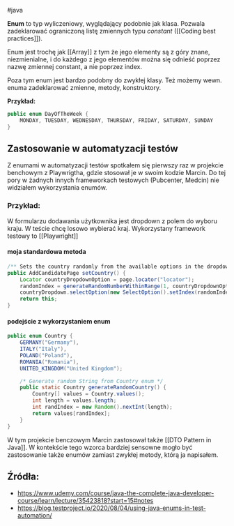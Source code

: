 #java 

**Enum**  to typ wyliczeniowy, wyglądający podobnie jak klasa. Pozwala zadeklarować ograniczoną listę zmiennych typu *constant* ([[Coding best practices]]). 

Enum jest trochę jak [[Array]] z tym że jego elementy są z góry znane, niezmienialne, i do każdego z jego elementów można się odnieść poprzez nazwę zmiennej constant,  a nie poprzez index.

Poza tym enum jest bardzo podobny do zwykłej klasy. Też możemy wewn. enuma zadeklarować zmienne, metody, konstruktory.

**Przykład:**
```java
public enum DayOfTheWeek {
	MONDAY, TUESDAY, WEDNESDAY, THURSDAY, FRIDAY, SATURDAY, SUNDAY
}
```

## Zastosowanie w automatyzacji testów

Z enumami w automatyzacji testów spotkałem się pierwszy raz w projekcie benchowym z Playwrigtha, gdzie stosował je w swoim kodzie Marcin. Do tej pory w żadnych innych frameworkach testowych (Pubcenter, Medcin) nie widziałem wykorzystania enumów.

### Przykład:

W formularzu dodawania użytkownika jest dropdown z polem do wyboru kraju. W teście chcę losowo wybierać kraj. Wykorzystany framework testowy to [[Playwright]]

#### moja standardowa metoda

```java
/** Sets the country randomly from the available options in the dropdown. */
public AddCandidatePage setCountry() {
    Locator countryDropdownOption = page.locator("locator");
    randomIndex = generateRandomNumberWithinRange(1, countryDropdownOption.count() - 1);
    countryDropdown.selectOption(new SelectOption().setIndex(randomIndex));
    return this;
}
```

#### podejście z wykorzystaniem enum

```java
public enum Country {
    GERMANY("Germany"),
    ITALY("Italy"),
    POLAND("Poland"),
    ROMANIA("Romania"),
    UNITED_KINGDOM("United Kingdom");

    /* Generate random String from Country enum */
    public static Country generateRandomCountry() {
        Country[] values = Country.values();
        int length = values.length;
        int randIndex = new Random().nextInt(length);
        return values[randIndex];
    }
}
```

W tym projekcie benczowym Marcin zastosował także [[DTO Pattern in Java]]. W kontekście tego wzorca bardziej sensowne mogło być zastosowanie także enumów zamiast zwykłej metody, którą ja napisałem.

## Źródła:
- https://www.udemy.com/course/java-the-complete-java-developer-course/learn/lecture/35423818?start=15#notes
- https://blog.testproject.io/2020/08/04/using-java-enums-in-test-automation/
